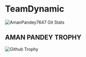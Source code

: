 # TeamDynamic




![AmanPandey7647 Git Stats](https://github-readme-stats.vercel.app/api?username=extrawurst&include_all_commits=true&count_private=true&theme=tokyonight)





## AMAN PANDEY TROPHY

![Github Trophy](https://github-profile-trophy.vercel.app/?username=AmanPandey7647)
